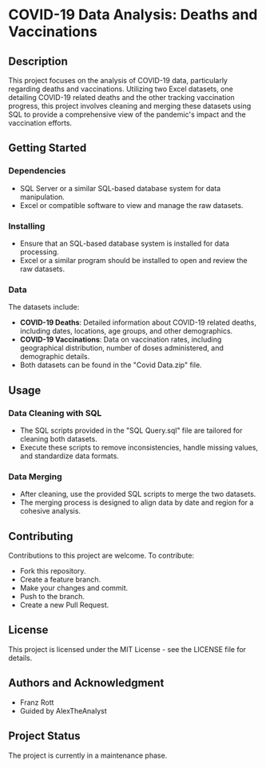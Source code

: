 # COVID-19 Data Analysis: Deaths and Vaccinations

## Description
This project focuses on the analysis of COVID-19 data, particularly regarding deaths and vaccinations. Utilizing two Excel datasets, one detailing COVID-19 related deaths and the other tracking vaccination progress, this project involves cleaning and merging these datasets using SQL to provide a comprehensive view of the pandemic's impact and the vaccination efforts.

## Getting Started

### Dependencies
- SQL Server or a similar SQL-based database system for data manipulation.
- Excel or compatible software to view and manage the raw datasets.

### Installing
- Ensure that an SQL-based database system is installed for data processing.
- Excel or a similar program should be installed to open and review the raw datasets.

### Data
The datasets include:
- **COVID-19 Deaths**: Detailed information about COVID-19 related deaths, including dates, locations, age groups, and other demographics.
- **COVID-19 Vaccinations**: Data on vaccination rates, including geographical distribution, number of doses administered, and demographic details.
- Both datasets can be found in the "Covid Data.zip" file.

## Usage

### Data Cleaning with SQL
- The SQL scripts provided in the "SQL Query.sql" file are tailored for cleaning both datasets.
- Execute these scripts to remove inconsistencies, handle missing values, and standardize data formats.

### Data Merging
- After cleaning, use the provided SQL scripts to merge the two datasets.
- The merging process is designed to align data by date and region for a cohesive analysis.

## Contributing
Contributions to this project are welcome. To contribute:
- Fork this repository.
- Create a feature branch.
- Make your changes and commit.
- Push to the branch.
- Create a new Pull Request.

## License
This project is licensed under the MIT License - see the LICENSE file for details.

## Authors and Acknowledgment
- Franz Rott
- Guided by AlexTheAnalyst

## Project Status
The project is currently in a maintenance phase.
